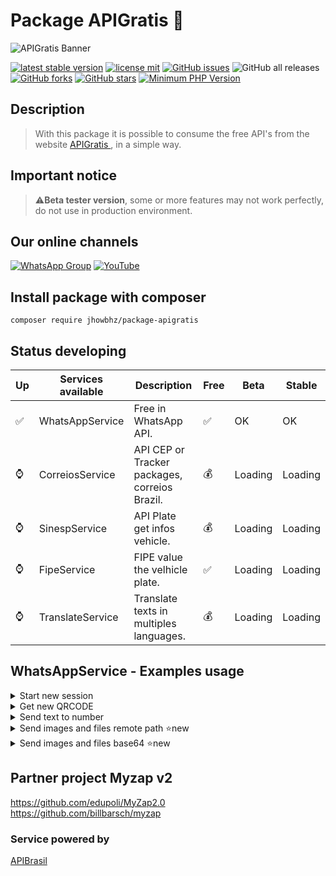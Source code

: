 # Package APIGratis 🚀


![APIGratis Banner](https://i.imgur.com/u6hYLsU.png)

[![latest stable version](https://poser.pugx.org/jhowbhz/package-apigratis/v/stable.svg)](https://packagist.org/packages/jhowbhz/package-apigratis)
[![license mit](https://poser.pugx.org/jhowbhz/package-apigratis/license.svg)](https://packagist.org/packages/jhowbhz/package-apigratis)
<a href="https://github.com/jhowbhz/package-apigratis/issues" target="_blank"><img alt="GitHub issues" src="https://img.shields.io/github/issues/jhowbhz/package-apigratis"></a>
<img alt="GitHub all releases" src="https://img.shields.io/github/downloads/jhowbhz/package-apigratis/total">
<a href="https://github.com/jhowbhz/package-apigratis/network" target="_blank"><img alt="GitHub forks" src="https://img.shields.io/github/forks/jhowbhz/package-apigratis"></a>
<a href="https://github.com/jhowbhz/package-apigratis/stargazers" target="_blank"><img alt="GitHub stars" src="https://img.shields.io/github/stars/jhowbhz/package-apigratis"></a>
[![Minimum PHP Version](https://img.shields.io/badge/php-%3E%3D%207.4-8892BF.svg?style=flat-square)](https://php.net/)

## Description
> With this package it is possible to consume the free API's from the website <a href="https://apibrasil.com.br" target="_blank"> APIGratis </a> , in a simple way.

## Important notice
> ⚠️<strong>Beta tester version</strong>, some or more features may not work perfectly, do not use in production environment.

## Our online channels

[![WhatsApp Group](https://img.shields.io/badge/WhatsApp-Group-25D366?logo=whatsapp)](https://chat.whatsapp.com/KsxrUGIPWvUBYAjI1ogaGs)
[![YouTube](https://img.shields.io/youtube/channel/subscribers/UC-_mG5VU7maEKt5rUj8tSbQ?label=YouTube)](https://www.youtube.com/channel/UC-_mG5VU7maEKt5rUj8tSbQ)


## Install package with composer
```composer require jhowbhz/package-apigratis```

## Status developing

| Up  | Services available            | Description       | Free    | Beta        | Stable   |
------|-------------------------------|-------------------|---------| ------------------------- | ------------------------- |
| ✅ | WhatsAppService                | Free in WhatsApp API.        |   ✅   | OK                | OK                    |
| ⌚ | CorreiosService                | API CEP or Tracker packages, correios Brazil.      |   💰   | Loading                   | Loading                   |
| ⌚ | SinespService                  | API Plate get infos vehicle.       |   💰   | Loading                   | Loading                   |
| ⌚ | FipeService                    | FIPE value the velhicle plate.       |   ✅   | Loading                   | Loading                   |
| ⌚ | TranslateService               | Translate texts in multiples languages.      |   💰   | Loading                   | Loading                   |

## WhatsAppService - Examples usage

<details>
<summary> Start new session</summary>

    use ApiGratis\ApiBrasil;

    $start = ApiBrasil::WhatsAppService("start", [
        "server_host" => "https://whatsapp2.contrateumdev.com.br",
        "apitoken" => "YOUR_API_TOKEN",
        "session" => "YOUR_SESSION_NAME",
        "sessionkey" => "YOUR_SESSION_KEY",
        "wh_status" => "", //optional
        "wh_message" => "", //optional
        "wh_connect" => "", //optional
        "wh_qrcode" => "", //optional
    ]);

    echo $start;
</details>

<details>
<summary> Get new QRCODE</summary>

    use ApiGratis\ApiBrasil;

    $qrcode = ApiBrasil::WhatsAppService("getQrCode?session=YOUR_SESSION_NAME&sessionkey=YOUR_SESSION_KEY", [
        "server_host" => "https://whatsapp2.contrateumdev.com.br",
        "method" => "GET",
    ])

    header("content-type: image/png");

    echo $qrcode;
    
</details>

<details>
<summary> Send text to number</summary>

    use ApiGratis\ApiBrasil;

    $sendText = ApiBrasil::WhatsAppService("sendText", [
      "server_host" => "https://whatsapp2.contrateumdev.com.br",
      "session" => "YOUR_SESSION_NAME",
      "session_key" => "YOUR_SESSION_KEY",
      "number" => "+55995360492",
      "text" => "IS MY FIRST TEXT SEND FROM APIBRASIL.COM.BR"
    ]);

    echo $sendText;
    
</details>

<details>
<summary> Send images and files remote path ⭐new</summary>

    use ApiGratis\ApiBrasil;

    $sendfile = ApiBrasil::WhatsAppService("sendFile", [
      "server_host" => "https://whatsapp2.contrateumdev.com.br",
      "session" => "YOUR_SESSION_NAME",
      "session_key" => "YOUR_SESSION_KEY",
      "number" => "+55995360492",
      "fileName" => "FILE_NAME"
      "path" => "https://www.euax.com.br/wp-content/uploads/2019/10/Teste.png"
      "caption" => "FILE_CAPTION"
    ]);

    echo $sendfile;
    
</details>

<details>
<summary> Send images and files base64 ⭐new</summary>

    use ApiGratis\ApiBrasil;

    $sendfile64 = ApiBrasil::WhatsAppService("sendFile64", [
      "server_host" => "https://whatsapp2.contrateumdev.com.br",
      "session" => "YOUR_SESSION_NAME",
      "session_key" => "YOUR_SESSION_KEY",
      "number" => "+55995360492",
      "fileName" => "FILE_NAME"
      "path" => "data:application/pdf;base64,....."
      "caption" => "FILE_CAPTION"
    ]);

    echo $sendfile64;
    
</details>

## Partner project Myzap v2
https://github.com/edupoli/MyZap2.0<br/>
https://github.com/billbarsch/myzap

### Service powered by
<a href="https://apibrasil.com.br" target="_blank"> APIBrasil </a>
